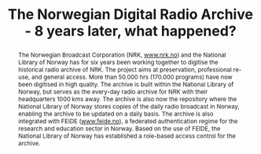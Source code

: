 ---
abstract: The Norwegian Broadcast Corporation (NRK, www.nrk.no) and the National Library
  of Norway has for six years been working together to digitise the historical radio
  archive of NRK. The project aims at preservation, professional re-use, and general
  access. More than 50.000 hrs (170.000 programs) have now been digitised in high
  quality. The archive is built within the National Library of Norway, but serves
  as the every-day radio archive for NRK with their headquarters 1000 kms away. The
  archive is also now the repository where the National Library of Norway stores copies
  of the daily radio broadcast in Norway, enabling the archive to be updated on a
  daily basis. The archive is also integrated with FEIDE (www.feide.no), a federated
  authentication regime for the research and education sector in Norway. Based on
  the use of FEIDE, the National Library of Norway has established a role-based access
  control for the archive.
creators:
- Brygfjeld, Svein Arne
date: null
document_url: https://services.phaidra.univie.ac.at/api/object/o:294546/download
grand_parent: iPRES
institutions: []
keywords:
- ithaca
landing_page_url: https://phaidra.univie.ac.at/o:294546
language: eng
layout: publication
license: CC BY-SA 3.0 AT
notes_url: null
parent: iPRES 2006
presentation_url: null
publication_type: presentation
size: 1730422
source_name: iPRES
title: The Norwegian Digital Radio Archive - 8 years later, what happened?
year: 2006
---